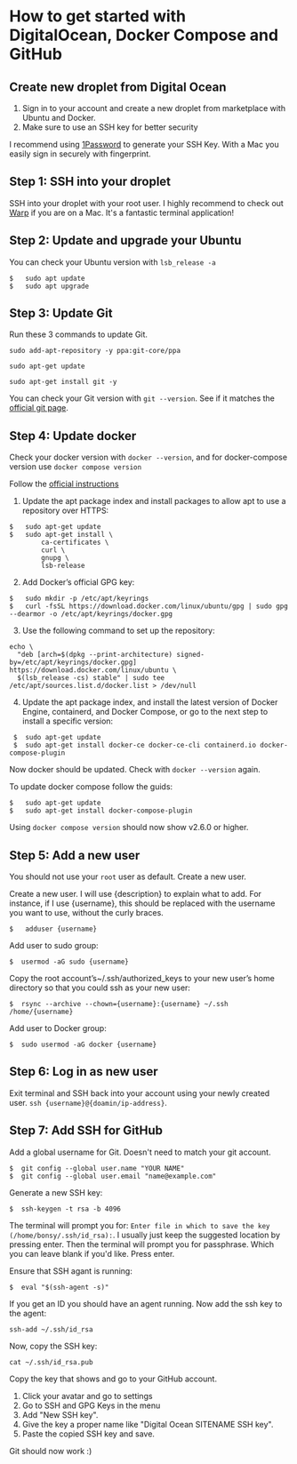 # How to get started with DigitalOcean, Docker Compose and GitHub

## Create new droplet from Digital Ocean

1. Sign in to your account and create a new droplet from marketplace with Ubuntu and Docker.
2. Make sure to use an SSH key for better security

I recommend using [1Password](https://1password.com) to generate your SSH Key. With a Mac you
easily sign in securely with fingerprint.

## Step 1: SSH into your droplet

SSH into your droplet with your root user. I highly recommend to check out [Warp](https://www.warp.dev)
if you are on a Mac. It's a fantastic terminal application!

## Step 2: Update and upgrade your Ubuntu

You can check your Ubuntu version with `lsb_release -a`

```
$   sudo apt update
$   sudo apt upgrade
```

## Step 3: Update Git

Run these 3 commands to update Git.

```
sudo add-apt-repository -y ppa:git-core/ppa
```

```
sudo apt-get update
```

```
sudo apt-get install git -y
```

You can check your Git version with `git --version`. See if it matches
the [official git page](https://git-scm.com/downloads).

## Step 4: Update docker

Check your docker version with `docker --version`, and for docker-compose version
use `docker compose version`

Follow the [official instructions](https://docs.docker.com/engine/install/ubuntu/#install-using-the-repository)

1. Update the apt package index and install packages to allow apt to use a repository over HTTPS:

```
$   sudo apt-get update
$   sudo apt-get install \
        ca-certificates \
        curl \
        gnupg \
        lsb-release
```

2. Add Docker’s official GPG key:

```
$   sudo mkdir -p /etc/apt/keyrings
$   curl -fsSL https://download.docker.com/linux/ubuntu/gpg | sudo gpg --dearmor -o /etc/apt/keyrings/docker.gpg
```

3. Use the following command to set up the repository:

```
echo \
  "deb [arch=$(dpkg --print-architecture) signed-by=/etc/apt/keyrings/docker.gpg] https://download.docker.com/linux/ubuntu \
  $(lsb_release -cs) stable" | sudo tee /etc/apt/sources.list.d/docker.list > /dev/null
```

4. Update the apt package index, and install the latest version of Docker Engine, containerd, and Docker Compose, or go
   to the next step to install a specific version:

```
 $  sudo apt-get update
 $  sudo apt-get install docker-ce docker-ce-cli containerd.io docker-compose-plugin
```

Now docker should be updated. Check with `docker --version` again.

To update docker compose follow the guids:

```
$   sudo apt-get update
$   sudo apt-get install docker-compose-plugin
```

Using `docker compose version` should now show v2.6.0 or higher.

## Step 5: Add a new user

You should not use your `root` user as default. Create a new user.

Create a new user. I will use {description} to explain what to add. For instance, if I use {username}, this should be
replaced with the username you want to use, without the curly braces.

```
$   adduser {username}
```

Add user to sudo group:

```
$  usermod -aG sudo {username}
```

Copy the root account’s~/.ssh/authorized_keys to your new user’s home directory so that
you could ssh as your new user: 
```
$  rsync --archive --chown={username}:{username} ~/.ssh /home/{username}
```
Add user to Docker group:
```
$  sudo usermod -aG docker {username}
```

## Step 6: Log in as new user
Exit terminal and SSH back into your account using your newly created user. `ssh {username}@{doamin/ip-address}`.

## Step 7: Add SSH for GitHub
Add a global username for Git. Doesn't need to match your git account.
```
$  git config --global user.name "YOUR NAME"
$  git config --global user.email "name@example.com"
```
Generate a new SSH key:
```
$  ssh-keygen -t rsa -b 4096
```
The terminal will prompt you for: `Enter file in which to save the key (/home/bonsy/.ssh/id_rsa):`. I usually just keep 
the suggested location by pressing enter.
Then the terminal will prompt you for passphrase. Which you can leave blank if you'd like. Press enter.

Ensure that SSH agant is running:
```
$  eval "$(ssh-agent -s)"
```
If you get an ID you should have an agent running.
Now add the ssh key to the agent:
```
ssh-add ~/.ssh/id_rsa
```
Now, copy the SSH key:
```
cat ~/.ssh/id_rsa.pub
```
Copy the key that shows and go to your GitHub account.

1. Click your avatar and go to settings
2. Go to SSH and GPG Keys in the menu
3. Add "New SSH key". 
4. Give the key a proper name like "Digital Ocean SITENAME SSH key".
5. Paste the copied SSH key and save.

Git should now work :) 
